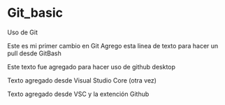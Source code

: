 # Git_basic
Uso de Git

Este es mi primer cambio en Git
Agrego esta linea de texto para hacer un pull desde GitBash

Este texto fue agregado para hacer uso de github desktop

Texto agregado desde Visual Studio Core (otra vez)

Texto agregado desde VSC y la extención Github
